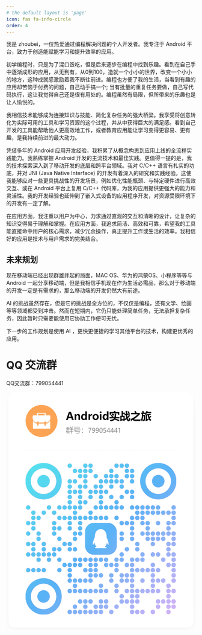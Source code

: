 ```yaml
---
# the default layout is 'page'
icon: fas fa-info-circle
order: 4
---
```


我是 zhoubei，一位热爱通过编程解决问题的个人开发者。我专注于 Android 平台，致力于创造能赋能学习和提升效率的应用。

初学编程时，只是为了混口饭吃，但是后来逐步在编程中找到乐趣。看到在自己手中逐渐成形的应用，从无到有，从0到100，造就一个小小的世界，改变一个小小的地方，这种成就感激励着我不断往前进。编程也方便了我的生活，当看到有趣的应用却苦恼于付费的问题，自己动手搞一个; 当有批量的重复任务要做，自己写代码执行，这让我觉得自己还是很有用处的。编程虽然有局限，但所带来的乐趣也是让人愉悦的。

我相信技术能够成为连接知识与技能、简化复杂任务的强大桥梁。我享受将创意转化为实际可用的工具和学习资源的这个过程，并从中获得巨大的满足感。看到自己开发的工具能帮助他人更高效地工作，或者教育应用能让学习变得更容易、更有趣，是我持续前进的最大动力。

凭借多年的 Android 应用开发经验，我积累了从概念构思到应用上线的全流程实践能力。我熟练掌握 Android 开发的主流技术和最佳实践。更值得一提的是，我的技术探索深入到了移动开发的底层和跨平台领域。我对 C/C++ 语言有扎实的功底，并对 JNI (Java Native Interface) 的开发有着深入的研究和实践经验。这使我能够应对一些更具挑战性的开发场景，例如优化性能瓶颈、与特定硬件进行高效交互、或在 Android 平台上复用 C/C++ 代码库，为我的应用提供更强大的能力和灵活性。我的开发经验也延伸到了嵌入式设备的应用程序开发，对资源受限环境下的开发有一定了解。

在应用方面，我注重以用户为中心，力求通过直观的交互和清晰的设计，让复杂的知识变得易于理解和掌握。在应用方面，我追求简洁、高效和可靠，希望我的工具能直接命中用户的核心需求，减少冗余操作，真正提升工作或生活的效率。我相信好的应用是技术与用户需求的完美结合。

## 未来规划

现在移动端已经出现群雄并起的局面，MAC OS、华为的鸿蒙OS、小程序等等与Android 一起分享移动端，但是我相信手机现在作为生活必需品，那么对于移动端的开发一定是有需求的，那么移动端的开发仍然大有前途。

AI 的挑战虽然存在，但是它的挑战是全方位的，不仅仅是编程，还有文学、绘画等等领域都受到冲击。然而在短期内，它仍只能处理简单任务，无法承担复杂任务，因此暂时只需要能使用它协助工作便可无忧。

下一步的工作规划是使用 AI ，更快更便捷的学习其他平台的技术，构建更优秀的应用。

# QQ 交流群

QQ交流群：799054441

![](assets/img/web/qrcode.jpg)
